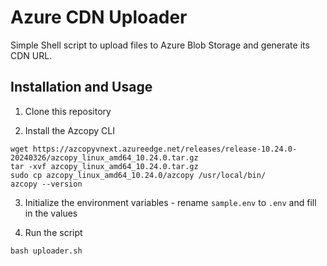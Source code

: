 # Azure CDN Uploader

Simple Shell script to upload files to Azure Blob Storage and generate its CDN URL.

## Installation and Usage

1. Clone this repository

2. Install the Azcopy CLI

```
wget https://azcopyvnext.azureedge.net/releases/release-10.24.0-20240326/azcopy_linux_amd64_10.24.0.tar.gz
tar -xvf azcopy_linux_amd64_10.24.0.tar.gz
sudo cp azcopy_linux_amd64_10.24.0/azcopy /usr/local/bin/
azcopy --version
```

3. Initialize the environment variables - rename `sample.env` to `.env` and fill in the values

4. Run the script

```
bash uploader.sh
```
